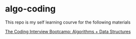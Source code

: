 # algo-coding

This repo is my self learning courve for the following materials

[The Coding Interview Bootcamp: Algorithms + Data Structures](https://www.udemy.com/course/coding-interview-bootcamp-algorithms-and-data-structure/)
